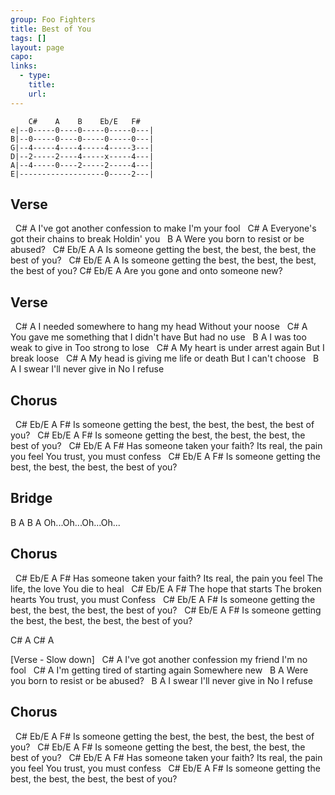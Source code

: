 ```yaml
---
group: Foo Fighters
title: Best of You
tags: []
layout: page
capo: 
links: 
  - type: 
    title: 
    url: 
---
```


```chordpro
    C#    A    B    Eb/E   F#
e|--0-----0----0-----0-----0---|
B|--0-----0----0-----0-----0---|
G|--4-----4----4-----4-----3---|
D|--2-----2----4-----x-----4---|
A|--4-----0----2-----2-----4---|
E|-------------------0-----2---|
```

## Verse
&nbsp;                      C#                       A
I've got another confession to make   I'm your fool
&nbsp;                       C#                       A
Everyone's got their chains to break   Holdin' you
&nbsp;                   B               A
Were you born to resist or be abused?
&nbsp;                      C#                   Eb/E                A    A
Is someone getting the best, the best, the best, the best of you?
&nbsp;                      C#                   Eb/E                A    A
Is someone getting the best, the best, the best, the best of you?
C#                Eb/E            A
Are you gone and onto someone new?

## Verse
&nbsp;                       C#                         A
I needed somewhere to hang my head  Without your noose
&nbsp;                              C#                     A
You gave me something that I didn't have  But had no use
&nbsp;                      B                     A
I was too weak to give in   Too strong to lose
&nbsp;                    C#                          A
My heart is under arrest again   But I break loose
&nbsp;                    C#                              A
My head is giving me life or death   But I can't choose
&nbsp;                   B                 A
I swear I'll never give in   No I refuse

## Chorus
&nbsp;                      C#                  Eb/E                    A  F#
Is someone getting the best, the best, the best, the best of you?
&nbsp;                      C#                  Eb/E                    A  F#
Is someone getting the best, the best, the best, the best of you?
&nbsp;                        C#                  Eb/E                A                F#
Has someone taken your faith?  Its real, the pain you feel  You trust, you must confess
&nbsp;                      C#                 Eb/E                  A  F#
Is someone getting the best, the best, the best, the best of you?

## Bridge
B    A    B    A
Oh...Oh...Oh...Oh...

## Chorus
&nbsp;                      C#                     Eb/E                A                 F#
Has someone taken your faith? Its real, the pain you feel  The life, the love  You die to heal
&nbsp;    C#                      Eb/E              A                 F#
The hope that starts  The broken hearts   You trust, you must  Confess
&nbsp;                      C#                 Eb/E                    A  F#
Is someone getting the best, the best, the best, the best of you?
&nbsp;                      C#                 Eb/E                    A  F#
Is someone getting the best, the best, the best, the best of you?

C#  A  C#  A

[Verse - Slow down]
&nbsp;                      C#                       A
I've got another confession my friend   I'm no fool
&nbsp;                    C#                          A
I'm getting tired of starting again   Somewhere new
&nbsp;                 B             A
Were you born to resist or be abused?
&nbsp;                       B          A
I swear I'll never give in  No I refuse

## Chorus
&nbsp;                      C#                  Eb/E                    A  F#
Is someone getting the best, the best, the best, the best of you?
&nbsp;                      C#                  Eb/E                    A  F#
Is someone getting the best, the best, the best, the best of you?
&nbsp;                        C#                  Eb/E                A                F#
Has someone taken your faith?  Its real, the pain you feel  You trust, you must confess
&nbsp;                      C#                 Eb/E                  A  F#
Is someone getting the best, the best, the best, the best of you?

